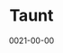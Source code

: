 ---
title: Taunt
reqs:
  - Cheer
  - 'Retreat*'
tags:
  - abilities
date: 0021-00-00
permalink: false
---